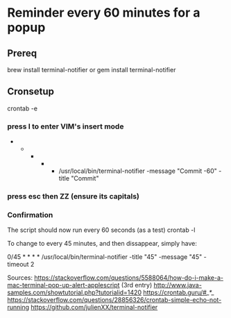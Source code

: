 # Reminder every 60 minutes for a popup

## Prereq
brew install terminal-notifier
or
gem install terminal-notifier

## Cronsetup
crontab -e

### press I to enter VIM's insert mode
* * * * * /usr/local/bin/terminal-notifier -message "Commit -60" -title "Commit"

### press esc then ZZ (ensure its capitals)
### Confirmation
The script should now run every 60 seconds (as a test)
crontab -l

To change to every 45 minutes, and then dissappear, simply have:

0/45 * * * * /usr/local/bin/terminal-notifier -title "45" -message "45" -timeout 2

Sources:
https://stackoverflow.com/questions/5588064/how-do-i-make-a-mac-terminal-pop-up-alert-applescript (3rd entry)
http://www.java-samples.com/showtutorial.php?tutorialid=1420
https://crontab.guru/#*_*_*_*_*
https://stackoverflow.com/questions/28856326/crontab-simple-echo-not-running
https://github.com/julienXX/terminal-notifier
